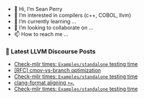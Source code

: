 - 👋 Hi, I’m Sean Perry
- 👀 I’m interested in compilers (c++, COBOL, llvm)
- 🌱 I’m currently learning ...
- 💞️ I’m looking to collaborate on ...
- 📫 How to reach me ...

<!---
s66perry/s66perry is a ✨ special ✨ repository because its `README.md` (this file) appears on your GitHub profile.
You can click the Preview link to take a look at your changes.
--->
### 📕 Latest LLVM Discourse Posts

<!-- DISCOURSE-LLVM:START -->
- [Check-mlir times: `Examples/standalone` testing time](https://discourse.llvm.org/t/check-mlir-times-examples-standalone-testing-time/6073/18)
- [[RFC] cmov-vs-branch optimization](https://discourse.llvm.org/t/rfc-cmov-vs-branch-optimization/6040/14)
- [Check-mlir times: `Examples/standalone` testing time](https://discourse.llvm.org/t/check-mlir-times-examples-standalone-testing-time/6073/17)
- [clang-format aligning `+=`.](https://discourse.llvm.org/t/clang-format-aligning/59821/2)
- [Check-mlir times: `Examples/standalone` testing time](https://discourse.llvm.org/t/check-mlir-times-examples-standalone-testing-time/6073/16)
<!-- DISCOURSE-LLVM:END -->
